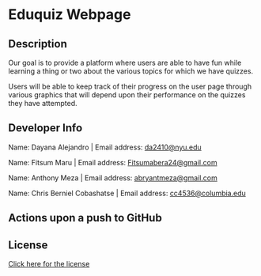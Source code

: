 # Eduquiz Webpage

## Description

Our goal is to provide a platform where users are able to have fun
while learning a thing or two about the various topics for which
we have quizzes.

Users will be able to keep track of their progress on the user page
through various graphics that will depend upon their performance on
the quizzes they have attempted.

## Developer Info

Name: Dayana Alejandro         | Email address: da2410@nyu.edu

Name: Fitsum Maru              | Email address: Fitsumabera24@gmail.com

Name: Anthony Meza             | Email address: abryantmeza@gmail.com

Name: Chris Berniel Cobashatse | Email address: cc4536@columbia.edu

## Actions upon a push to GitHub


## License
[Click here for the license](license)